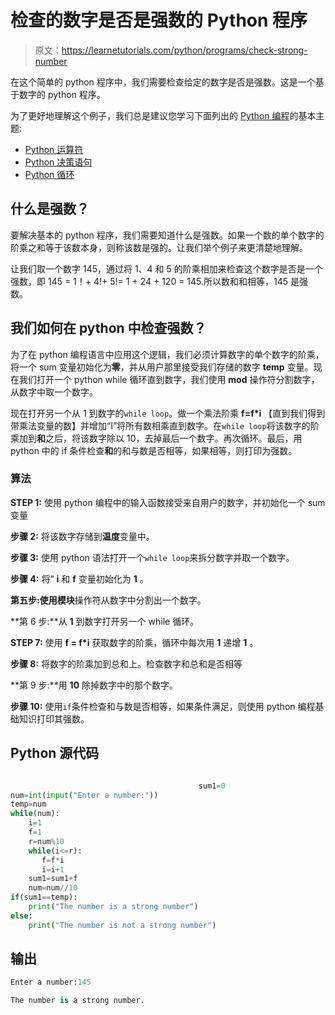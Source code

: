 # 检查的数字是否是强数的 Python 程序

> 原文：<https://learnetutorials.com/python/programs/check-strong-number>

在这个简单的 python 程序中，我们需要检查给定的数字是否是强数。这是一个基于数字的 python 程序。

为了更好地理解这个例子，我们总是建议您学习下面列出的 [Python 编程](../ "Python tutorial")的基本主题:

*   [Python 运算符](../../python/python-operators "operators in python")
*   [Python 决策语句](../../python/decision-making-statements "python decision making")
*   [Python 循环](../../python/python-loop-tutorials "Loops in python")

## 什么是强数？

要解决基本的 python 程序，我们需要知道什么是强数。如果一个数的单个数字的阶乘之和等于该数本身，则称该数是强的。让我们举个例子来更清楚地理解。

让我们取一个数字 145，通过将 1、4 和 5 的阶乘相加来检查这个数字是否是一个强数，即 145 = 1！+ 4!+ 5!= 1 + 24 + 120 = 145.所以数和和相等，145 是强数。

## 我们如何在 python 中检查强数？

为了在 python 编程语言中应用这个逻辑，我们必须计算数字的单个数字的阶乘，将一个 sum 变量初始化为**零**，并从用户那里接受我们存储的数字 **temp** 变量。现在我们打开一个 python while 循环直到数字，我们使用 **mod** 操作符分割数字，从数字中取一个数字。

现在打开另一个从 1 到数字的`while loop`。做一个乘法阶乘 **f=f*i** 【直到我们得到带乘法变量的数】并增加“I”将所有数相乘直到数字。在`while loop`将该数字的阶乘加到**和**之后，将该数字除以 10，去掉最后一个数字。再次循环。最后，用 python 中的 if 条件检查**和**的和与数是否相等，如果相等，则打印为强数。

### 算法

**STEP 1:** 使用 python 编程中的输入函数接受来自用户的数字，并初始化一个 sum 变量

**步骤 2:** 将该数字存储到**温度**变量中。

**步骤 3:** 使用 python 语法打开一个`while loop`来拆分数字并取一个数字。

**步骤 4:** 将“ **i** 和 **f** 变量初始化为 **1** 。

**第五步:**使用**模块**操作符从数字中分割出一个数字。

**第 6 步:**从 **1** 到数字打开另一个 while 循环。

**STEP 7:** 使用 **f = f*i** 获取数字的阶乘，循环中每次用 **1** 递增 **1** 。

**步骤 8:** 将数字的阶乘加到总和上。检查数字和总和是否相等

**第 9 步:**用 **10** 除掉数字中的那个数字。

**步骤 10:** 使用`if`条件检查和与数是否相等，如果条件满足，则使用 python 编程基础知识打印其强数。

## Python 源代码

```py

                                          sum1=0
num=int(input("Enter a number:"))
temp=num
while(num):
    i=1
    f=1
    r=num%10
    while(i<=r):
       f=f*i
       i=i+1
    sum1=sum1+f
    num=num//10
if(sum1==temp):
    print("The number is a strong number")
else:
    print("The number is not a strong number")

```

## 输出

```py
Enter a number:145

The number is a strong number.
```